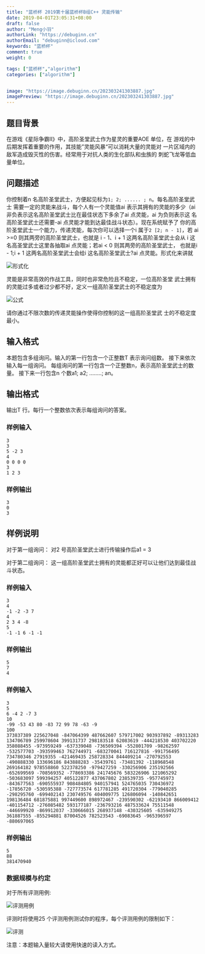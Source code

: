```yaml
---
title: "蓝桥杯 2019第十届蓝桥杯B组C++ 灵能传输"
date: 2019-04-01T23:05:31+08:00
draft: false
author: "Meng小羽"
authorLink: "https://debuginn.cn"
authorEmail: "debuginn@icloud.com"
keywords: "蓝桥杯"
comment: true
weight: 0

tags: ["蓝桥杯","algorithm"]
categories: ["algorithm"]


image: "https://image.debuginn.cn/202303241303887.jpg"
imagePreview: "https://image.debuginn.cn/202303241303887.jpg"
---
```


## 题目背景

在游戏《星际争霸II》中，高阶圣堂武士作为星灵的重要AOE 单位，在 游戏的中后期发挥着重要的作用，其技能”灵能风暴“可以消耗大量的灵能对 一片区域内的敌军造成毁灭性的伤害。经常用于对抗人类的生化部队和虫族的 刺蛇飞龙等低血量单位。

## 问题描述

你控制着n 名高阶圣堂武士，方便起见标为`1; 2; ...... ; n`。每名高阶圣堂武士 需要一定的灵能来战斗，每个人有一个灵能值ai 表示其拥有的灵能的多少（ai 非负表示这名高阶圣堂武士比在最佳状态下多余了ai 点灵能，ai 为负则表示这 名高阶圣堂武士还需要-ai 点灵能才能到达最佳战斗状态）。现在系统赋予了 你的高阶圣堂武士一个能力，传递灵能，每次你可以选择一个i 属于`2 [2; n - 1]`，若 ai >=0 则其两旁的高阶圣堂武士，也就是 i - 1、i + 1 这两名高阶圣堂武士会从 i 这名高圣堂武士这里各抽取ai 点灵能；若ai < 0 则其两旁的高阶圣堂武士， 也就是i - 1;i + 1 这两名高阶圣堂武士会给i 这名高阶圣堂武士?ai 点灵能。形式化来讲就

![形式化](https://image.debuginn.cn/202303241304141.png)

灵能是非常高效的作战工具，同时也非常危险且不稳定，一位高阶圣堂 武士拥有的灵能过多或者过少都不好，定义一组高阶圣堂武士的不稳定度为

![公式](https://image.debuginn.cn/202303241305171.png)

请你通过不限次数的传递灵能操作使得你控制的这一组高阶圣堂武 士的不稳定度最小。

## 输入格式

本题包含多组询问。输入的第一行包含一个正整数T 表示询问组数。
接下来依次输入每一组询问。
每组询问的第一行包含一个正整数n，表示高阶圣堂武士的数量。
接下来一行包含n 个数a1; a2; ........; an。

## 输出格式

输出T 行。每行一个整数依次表示每组询问的答案。

### 样例输入

```shell
3
3
5 -2 3
4
0 0 0 0
3
1 2 3
```

### 样例输出

```shell
3
0
3
```

## 样例说明

对于第一组询问：
对2 号高阶圣堂武士进行传输操作后a1 = 3

对于第二组询问：
这一组高阶圣堂武士拥有的灵能都正好可以让他们达到最佳战斗状态。

### 样例输入

```shell
3
4
-1 -2 -3 7
4
2 3 4 -8
5
-1 -1 6 -1 -1
```

### 样例输出

```shell
5
7
4
```

### 样例输入

```shell
3
5
6 -4 2 -7 3
10
-99 -53 43 80 -83 72 99 78 -63 -9
100
373837389 225627048 -847064399 487662607 579717002 903937892 -89313283 134706789 259978604 399131737 298183518 62083619 -444218530 403702220 358088455 -973959249 -637339048 -736509394 -552801709 -98262597 -532577703 -393599463 762744971 -683270041 716127816 -991756495 734780346 27919355 -421469435 258728334 844409214 -270792553 -490888330 133696186 843888283 -35439761 -73481392 -118968548 269164182 978558860 522378250 -979427259 -330256906 235192566 -652699569 -708569352 -778693386 241745676 583226906 121065292 -503683097 599394257 405122877 437067802 238539735 -957745973 -843677563 -690555937 908484805 940157941 524765035 730436972 -17856720 -530595388 -727773574 617781285 491720304 -779040285 -298295760 -699402143 230749576 404009775 126806094 -140842651 198136484 681875881 997449600 898972467 -239590302 -62193410 866009412 -401154712 -276085482 593177187 -236793216 487533624 75511548 -446699920 -869912037 -330666015 268937148 -430325605 -635949275 361887555 -855294881 87004526 782523543 -69083645 -965396597 -880697065 
```

### 样例输出

```shell
5
88
381470940
```

### 数据规模与约定

对于所有评测用例:

![评测用例](https://image.debuginn.cn/202303241307949.png)

评测时将使用25 个评测用例测试你的程序，每个评测用例的限制如下：

![评测](https://image.debuginn.cn/202303241308856.png)

注意：本题输入量较大请使用快速的读入方式。